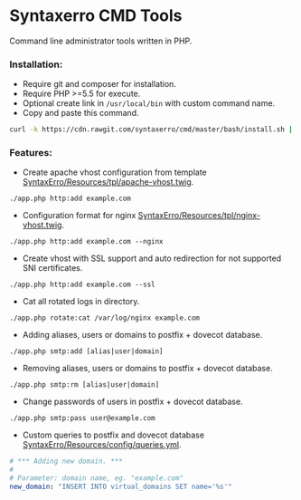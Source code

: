 # Syntaxerro CMD Tools
Command line administrator tools written in PHP.

### Installation:
- Require git and composer for installation.
- Require PHP >=5.5 for execute.
- Optional create link in `/usr/local/bin` with custom command name.
- Copy and paste this command.
```bash
curl -k https://cdn.rawgit.com/syntaxerro/cmd/master/bash/install.sh | bash
```

### Features:
- Create apache vhost configuration from template [SyntaxErro/Resources/tpl/apache-vhost.twig](https://github.com/syntaxerro/cmd/blob/master/src/SyntaxErro/Resources/tpl/apache-vhost.twig).
```
./app.php http:add example.com
```

- Configuration format for nginx [SyntaxErro/Resources/tpl/nginx-vhost.twig](https://github.com/syntaxerro/cmd/blob/master/src/SyntaxErro/Resources/tpl/nginx-vhost.twig).
```
./app.php http:add example.com --nginx
```

- Create vhost with SSL support and auto redirection for not supported SNI certificates.
```
./app.php http:add example.com --ssl
```

- Cat all rotated logs in directory.
```
./app.php rotate:cat /var/log/nginx example.com
```

- Adding aliases, users or domains to postfix + dovecot database.
```
./app.php smtp:add [alias|user|domain]
```

- Removing aliases, users or domains to postfix + dovecot database.
```
./app.php smtp:rm [alias|user|domain]
```

- Change passwords of users in postfix + dovecot database.
```
./app.php smtp:pass user@example.com
```

- Custom queries to postfix and dovecot database [SyntaxErro/Resources/config/queries.yml](https://github.com/syntaxerro/cmd/blob/master/src/SyntaxErro/Resources/config/queries.yml).
```yml
# *** Adding new domain. ***
#
# Parameter: domain name, eg. "example.com"
new_domain: "INSERT INTO virtual_domains SET name='%s'"
```
